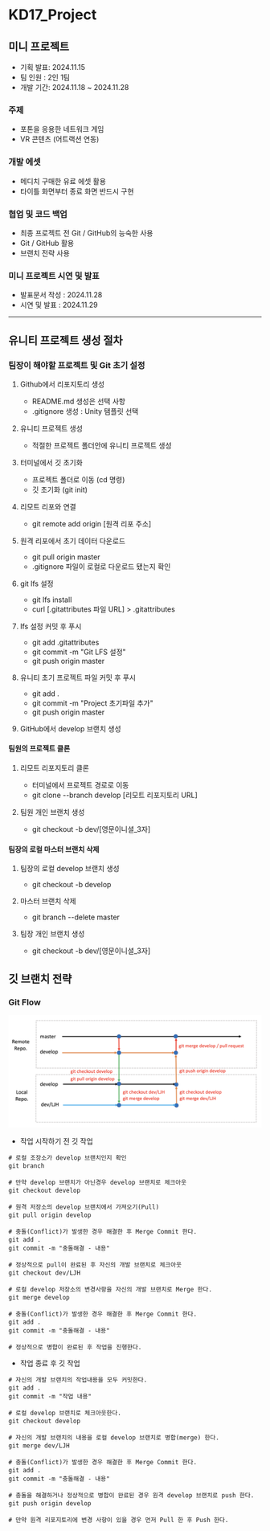 # KD17_Project

## 미니 프로젝트

- 기획 발표: 2024.11.15
- 팀 인원 : 2인 1팀
- 개발 기간: 2024.11.18 ~ 2024.11.28

### 주제

- 포톤을 응용한 네트워크 게임
- VR 콘텐츠 (어트랙션 연동)

### 개발 에셋

- 메디치 구매한 유료 에셋 활용
- 타이틀 화면부터 종료 화면 반드시 구현

### 협업 및 코드 백업

- 최종 프로젝트 전 Git / GitHub의 능숙한 사용
- Git / GitHub 활용
- 브랜치 전략 사용

### 미니 프로젝트 시연 및 발표

- 발표문서 작성 : 2024.11.28
- 시연 및 발표 : 2024.11.29

---

## 유니티 프로젝트 생성 절차

### 팀장이 해야할 프로젝트 및 Git 초기 설정

1. Github에서 리포지토리 생성
     - README.md 생성은 선택 사항
     - .gitignore 생성 : Unity 탬플릿 선택

2. 유니티 프로젝트 생성
     - 적절한 프로젝트 폴더안에 유니티 프로젝트 생성

3. 터미널에서 깃 초기화
     - 프로젝트 폴더로 이동 (cd 명령)
     - 깃 초기화 (git init)

4. 리모트 리포와 연결
     - git remote add origin [원격 리포 주소]

5. 원격 리포에서 초기 데이터 다운로드
     - git pull origin master
     - .gitignore 파일이 로컬로 다운로드 됐는지 확인

6. git lfs 설정
     - git lfs install
     - curl [.gitattributes 파일 URL] > .gitattributes

7. lfs 설정 커밋 후 푸시
     - git add .gitattributes 
     - git commit -m "Git LFS 설정"
     - git push origin master

8. 유니티 초기 프로젝트 파일 커밋 후 푸시
     - git add .
     - git commit -m "Project 초기파일 추가"
     - git push origin master

9. GitHub에서 develop 브랜치 생성

#### 팀원의 프로젝트 클론

1. 리모트 리포지토리 클론
     - 터미널에서 프로젝트 경로로 이동
     - git clone --branch develop [리모트 리포지토리 URL]

2. 팀원 개인 브랜치 생성
     - git checkout -b dev/[영문이니셜_3자]

#### 팀장의 로컬 마스터 브랜치 삭제

1. 팀장의 로컬 develop 브랜치 생성
     - git checkout -b develop

2. 마스터 브랜치 삭제
     - git branch --delete master

3. 팀장 개인 브랜치 생성
     - git checkout -b dev/[영문이니셜_3자]


## 깃 브랜치 전략
### Git Flow

![](assets/git-flow-new.png)

- 작업 시작하기 전 깃 작업

```shell
# 로컬 조장소가 develop 브랜치인지 확인
git branch

# 만약 develop 브랜치가 아닌경우 develop 브랜치로 체크아웃
git checkout develop

# 원격 저장소의 develop 브랜치에서 가져오기(Pull)
git pull origin develop

# 충돌(Conflict)가 발생한 경우 해결한 후 Merge Commit 한다.
git add .
git commit -m "충돌해결 - 내용"

# 정상적으로 pull이 완료된 후 자신의 개발 브랜치로 체크아웃
git checkout dev/LJH

# 로컬 develop 저장소의 변경사항을 자신의 개발 브랜치로 Merge 한다.
git merge develop

# 충돌(Conflict)가 발생한 경우 해결한 후 Merge Commit 한다.
git add .
git commit -m "충돌해결 - 내용"

# 정상적으로 병합이 완료된 후 작업을 진행한다.

```

- 작업 종료 후 깃 작업

```shell
# 자신의 개발 브랜치의 작업내용을 모두 커밋한다.
git add .
git commit -m "작업 내용"

# 로컬 develop 브랜치로 체크아웃한다.
git checkout develop

# 자신의 개발 브랜치의 내용을 로컬 develop 브랜치로 병합(merge) 한다.
git merge dev/LJH

# 충돌(Conflict)가 발생한 경우 해결한 후 Merge Commit 한다.
git add .
git commit -m "충돌해결 - 내용"

# 충돌을 해결하거나 정상적으로 병합이 완료된 경우 원격 develop 브랜치로 push 한다.
git push origin develop

# 만약 원격 리포지토리에 변경 사항이 있을 경우 먼저 Pull 한 후 Push 한다.
```